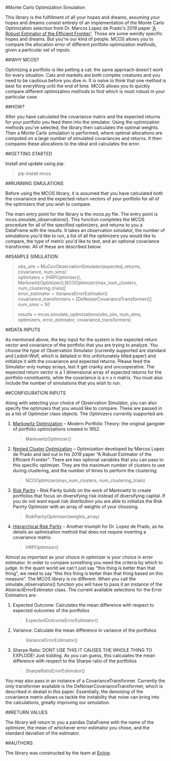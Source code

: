 #Monte Carlo Optimization Simulation

This library is the fulfillment of all your hopes and dreams, assuming your hopes and dreams consist entirely of an implementation of the Monte Carlo Optimization selection from Dr. Marcos Lopez de Prado's 2019 paper ['A Robust Estimator of the Efficient Frontier'](https://poseidon01.ssrn.com/delivery.php?ID=560120086072067000023119067087001005063062020029025039112121114081030090076000064068060031127103104029043093066122064093066123051020006028053100121067093122114073005020005127087082126007008124024106088066094097086072096024113073076127127015020000085&EXT=pdf). Those are some weirdly specific hopes and dreams. But you're our kind of people. MCOS allows you to compare the allocation error of different portfolio optimization methods, given a particular set of inputs. 


##WHY MCOS?

Optimizing a portfolio is like petting a cat: the same approach doesn't work for every situation. Cats and markets are both complex creatures and you need to be cautious before you dive in. It is naive to think that one method is best for everything until the end of time. MCOS allows you to quickly compare different optimization methods to find which is most robust in your particular case.

##HOW?

After you have calculated the covariance matrix and the expected returns for your portfolio you feed them into the simulator. Using the optimization methods you've selected, the library then calculates the optimal weights. Then a Monte Carlo simulation is performed, where optimal allocations are computed on a large number of simulated covariances and returns. It then compares these allocations to the ideal and calculates the error. 


##GETTING STARTED

Install and update using pip:
> pip install mcos

##RUNNING SIMULATIONS

Before using the MCOS library, it is assumed that you have calculated both the covariance and the expected return vectors of your portfolio for all of the optimizers that you wish to compare. 

The main entry point for the library is the mcos.py file. The entry point is mcos.simulate_observations(). This function completes the MCOS procedure for all of the specified optimizers, and returns to you a DataFrame with the results. It takes an observation simulator, the number of simulations you'd like to run, a list of all the optimizers you would like to compare, the type of metric you'd like to test, and an optional covariance transformer. All of these are described below. 

##SAMPLE SIMULATION

> obs_sim = MuCovObservationSimulator(expected_returns, covariance, num_sims)  
> optimizers = [HRPOptimizer(), MarkowitzOptimizer(),NCOOptimizer(max_num_clusters, num_clustering_trials)]   
> error_estimator = VarianceErrorEstimator()  
> covariance_transformers = [DeNoiserCovarianceTransformer()]  
> num_sims = 50  
>    
> results = mcos.simulate_optimizations(obs_sim, num_sims, optimizers, error_estimator, covariance_transformers)  


##DATA INPUTS

As mentioned above, the key input for the system is the expected return vector and covariance of the portfolio that you are trying to analyze. You choose the type of Observation Simulator (currently supported are standard and Ledoit-Wolf, which is detailed in this unfortunately titled paper) and initialize it with the covariance and expected returns. Please feed the Simulator only numpy arrays, lest it get cranky and uncooperative. The expected return vector is a 1 dimensional array of expected returns for the portfolio constituents, while the covariance is a n x n matrix. You must also include the number of simulations that you wish to run. 



##CONFIGURATION INPUTS

Along with selecting your choice of  Observation Simulator, you can also specify the optimzers that you would like to compare. These are passed in as a list of Optimizer class objects. The Optimizers currently supported are: 

1. [Markowitz Optimization](https://www.math.ust.hk/~maykwok/courses/ma362/07F/markowitz_JF.pdf) – Modern Portfolio Theory: the original gangster of portfolio optimizations created in 1952.

   > MarkowitzOptimizer()

2. [Nested Cluster Optimization](https://poseidon01.ssrn.com/delivery.php?ID=560120086072067000023119067087001005063062020029025039112121114081030090076000064068060031127103104029043093066122064093066123051020006028053100121067093122114073005020005127087082126007008124024106088066094097086072096024113073076127127015020000085&EXT=pdf) – Optimization developed by Marcos Lopez de Prado and laid out in his 2019 paper “A Robust Estimator of the Efficient Frontier”. There are two optional variables that you can pass to this specific optimizer. They are the maximum number of clusters to use during clustering, and the number of times to perform the clustering.  

   > NCOOptimizer(max_num_clusters, num_clustering_trials)

3. [Risk Parity](https://www.investopedia.com/terms/r/risk-parity.asp) – Risk Parity builds on the work of Markowitz to create portfolios that focus on diversifying risk instead of diversifying capital. If you do not want equal risk distribution you are able to initialize the Risk Parirty Optimizer with an array of weights of your choosing.

   >RiskParityOptimizer(weights_array)

4. [Hierarchical Risk Parity](http://620116007095114078106074071067113067035074090016037034077026115100120002078005085068098110016004116055039007017120016108004066098025029084039103017090030002008062017046068083006008123089028103069080108004112123027095076096004125124115092064072087/) – Another triumph for Dr. Lopez de Prado, as he details an optimization method that does not require inverting a covariance matrix. 

   > HRPOptimizer()

Almost as important as your choice in optimizer is your choice in error estimator. In order to compare something you need the criteria by which to judge. In the quant world we can't just say “this thing is better than that thing”, we need to say “this this thing is better than that thing based on this measure”. The MCOS library is no different. When you call the simulate_observations() function you will have to pass it an instance of the AbstractErrorEstimator class. The current available selections for the Error Estimators are:

1. Expected Outcome: Calculates the mean difference with respect to expected outcomes of the portfolios
    > ExpectedOutcomeErrorEstimator()
2. Variance: Calculate the mean difference in variance of the portfolios
    > VarianceErrorEstimator()
3. Sharpe Ratio: DONT USE THIS IT CAUSES THE WHOLE THING TO EXPLODE! Just kidding. As you can guess, this calculates the mean difference with respect to the Sharpe ratio of the portfolios
    > SharpeRatioErrorEstimator()

You may also pass in an instance of a CovarianceTransformer. Currently the only transformer available is  the DeNoiserCovarianceTransformer, which is described in deatail in this paper. Essentially, the denoising of the covariance matrix allows us tackle the instability that noise can bring into the calculations, greatly improving our simulation. 

##RETURN VALUES

The library will return to you a pandas DataFrame with the name of the optimizer, the mean of whichever error estimator you chose, and the standard deviation of the estimator. 

##AUTHORS

The library was constructed by the team at [Enjine](http://www.enjine.com).
